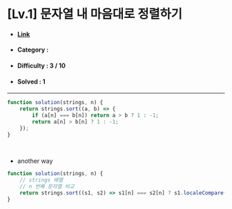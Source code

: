 # [Lv.1] 문자열 내 마음대로 정렬하기  
* #### [Link](https://school.programmers.co.kr/learn/courses/30/lessons/12915)
* #### Category : 
* #### Difficulty : 3 / 10  
* #### Solved : 1

<hr />

```js
function solution(strings, n) {
    return strings.sort((a, b) => {
        if (a[n] === b[n]) return a > b ? 1 : -1;
        return a[n] > b[n] ? 1 : -1;
    });
}
```

<br />

* another way  
```js
function solution(strings, n) {
    // strings 배열
    // n 번째 문자열 비교
    return strings.sort((s1, s2) => s1[n] === s2[n] ? s1.localeCompare(s2) : s1[n].localeCompare(s2[n]));
}
```